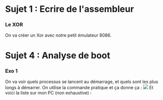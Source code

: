 # Sujet 1 : Ecrire de l'assembleur
### Le XOR
On va créer un Xor avec notre petit émulateur 8086.

# Sujet 4 : Analyse de boot
### Exo 1
On va voir quels processus se lancent au démarrage, et quels sont les plus longs à démarrer. 
On utilise la commande pratique 
et ça donne ça :
![](https://i.imgur.com/cx0ls9f.png)
Et voici la liste sur mon PC (non exhaustive) :

<!--stackedit_data:
eyJoaXN0b3J5IjpbMzAxOTk0OTYsNDQ3ODUzODU3LDk5NDc5ND
kwOCwtMTMxNDM0NDkwMSw4OTk2NDg2MCwtMzMyNDU1MzYzXX0=

-->